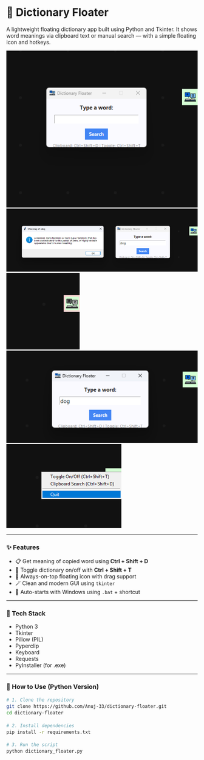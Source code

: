 # 🧠 Dictionary Floater

A lightweight floating dictionary app built using Python and Tkinter. It shows word meanings via clipboard text or manual search — with a simple floating icon and hotkeys.

![Floating Icon Screenshot](icon.png)
![Result](result.png)
![Toggle](toggle.png)
![Toggle](toggle2.png)
![Right Click View](Right_Click.png)

---

### ✨ Features

- 📋 Get meaning of copied word using **Ctrl + Shift + D**
- 🔄 Toggle dictionary on/off with **Ctrl + Shift + T**
- 📌 Always-on-top floating icon with drag support
- 🪄 Clean and modern GUI using `tkinter`
- 💾 Auto-starts with Windows using `.bat` + shortcut

---

### 🔧 Tech Stack

- Python 3
- Tkinter
- Pillow (PIL)
- Pyperclip
- Keyboard
- Requests
- PyInstaller (for .exe)

---

### 🚀 How to Use (Python Version)

```bash
# 1. Clone the repository
git clone https://github.com/Anuj-33/dictionary-floater.git
cd dictionary-floater

# 2. Install dependencies
pip install -r requirements.txt

# 3. Run the script
python dictionary_floater.py

